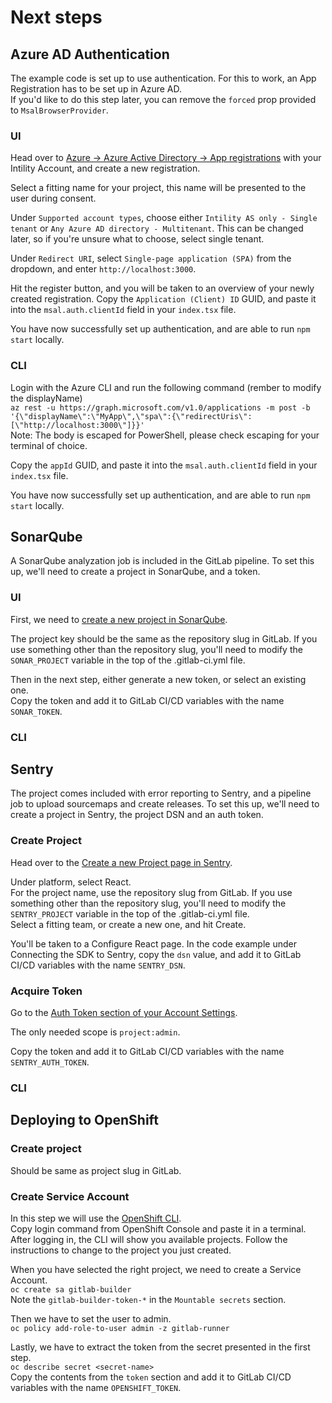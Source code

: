 # Next steps

## Azure AD Authentication

The example code is set up to use authentication. For this to work, an App Registration has to be set up in Azure AD.  
If you'd like to do this step later, you can remove the `forced` prop provided to `MsalBrowserProvider`.

### UI

Head over to [Azure -> Azure Active Directory -> App registrations](https://portal.azure.com/#blade/Microsoft_AAD_IAM/ActiveDirectoryMenuBlade/RegisteredApps) with your Intility Account, and create a new registration.

Select a fitting name for your project, this name will be presented to the user during consent.

Under `Supported account types`, choose either `Intility AS only - Single tenant` or `Any Azure AD directory - Multitenant`. This can be changed later, so if you're unsure what to choose, select single tenant.

Under `Redirect URI`, select `Single-page application (SPA)` from the dropdown, and enter `http://localhost:3000`.

Hit the register button, and you will be taken to an overview of your newly created registration. Copy the `Application (Client) ID` GUID, and paste it into the `msal.auth.clientId` field in your `index.tsx` file.

You have now successfully set up authentication, and are able to run `npm start` locally.

### CLI

Login with the Azure CLI and run the following command (rember to modify the displayName)  
`az rest -u https://graph.microsoft.com/v1.0/applications -m post -b '{\"displayName\":\"MyApp\",\"spa\":{\"redirectUris\":[\"http://localhost:3000\"]}}'`  
Note: The body is escaped for PowerShell, please check escaping for your terminal of choice.

Copy the `appId` GUID, and paste it into the `msal.auth.clientId` field in your `index.tsx` file.

You have now successfully set up authentication, and are able to run `npm start` locally.

## SonarQube

A SonarQube analyzation job is included in the GitLab pipeline. To set this up, we'll need to create a project in SonarQube, and a token.

### UI

First, we need to [create a new project in SonarQube](https://sonarqube.intility.no/projects/create).

The project key should be the same as the repository slug in GitLab. If you use something other than the repository slug, you'll need to modify the `SONAR_PROJECT` variable in the top of the .gitlab-ci.yml file.

Then in the next step, either generate a new token, or select an existing one.  
Copy the token and add it to GitLab CI/CD variables with the name `SONAR_TOKEN`.

### CLI

## Sentry

The project comes included with error reporting to Sentry, and a pipeline job to upload sourcemaps and create releases. To set this up, we'll need to create a project in Sentry, the project DSN and an auth token.

### Create Project

Head over to the [Create a new Project page in Sentry](https://sentry.intility.no/organizations/intility/projects/new/).

Under platform, select React.  
For the project name, use the repository slug from GitLab. If you use something other than the repository slug, you'll need to modify the `SENTRY_PROJECT` variable in the top of the .gitlab-ci.yml file.  
Select a fitting team, or create a new one, and hit Create.

You'll be taken to a Configure React page. In the code example under Connecting the SDK to Sentry, copy the `dsn` value, and add it to GitLab CI/CD variables with the name `SENTRY_DSN`.

### Acquire Token

Go to the [Auth Token section of your Account Settings](https://sentry.intility.no/settings/account/api/auth-tokens/).

The only needed scope is `project:admin`.

Copy the token and add it to GitLab CI/CD variables with the name `SENTRY_AUTH_TOKEN`.

### CLI

## Deploying to OpenShift

### Create project

Should be same as project slug in GitLab.

### Create Service Account

In this step we will use the [OpenShift CLI](https://docs.openshift.com/container-platform/3.11/cli_reference/get_started_cli.html).  
Copy login command from OpenShift Console and paste it in a terminal.  
After logging in, the CLI will show you available projects. Follow the instructions to change to the project you just created.

When you have selected the right project, we need to create a Service Account.  
`oc create sa gitlab-builder`  
Note the `gitlab-builder-token-*` in the `Mountable secrets` section.

Then we have to set the user to admin.  
`oc policy add-role-to-user admin -z gitlab-runner`

Lastly, we have to extract the token from the secret presented in the first step.  
`oc describe secret <secret-name>`  
Copy the contents from the `token` section and add it to GitLab CI/CD variables with the name `OPENSHIFT_TOKEN`.
